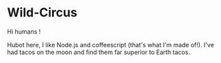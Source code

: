 # Wild-Circus

Hi humans !

Hubot here, I like Node.js and coffeescript (that's what I'm made of!).
I've had tacos on the moon and find them far superior to Earth tacos. 
